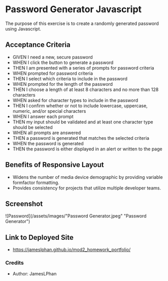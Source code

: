 # Password Generator Javascript

The purpose of this exercise is to create a randomly generated password using Javascript.

## Acceptance Criteria

* GIVEN I need a new, secure password
* WHEN I click the button to generate a password
* THEN I am presented with a series of prompts for password criteria
* WHEN prompted for password criteria
* THEN I select which criteria to include in the password
* WHEN prompted for the length of the password
* THEN I choose a length of at least 8 characters and no more than 128 characters
* WHEN asked for character types to include in the password
* THEN I confirm whether or not to include lowercase, uppercase, numeric, and/or special characters
* WHEN I answer each prompt
* THEN my input should be validated and at least one character type should be selected
* WHEN all prompts are answered
* THEN a password is generated that matches the selected criteria
* WHEN the password is generated
* THEN the password is either displayed in an alert or written to the page

## Benefits of Responsive Layout

* Widens the number of media device demographic by providing variable formfactor formatting.
* Provides consistency for projects that utilize multiple developer teams.

## Screenshot

![Password](/assets/images/"Password Generator.jpeg" "Password Generator")

## Link to Deployed Site

- https://jameslphan.github.io/mod2_homework_portfolio/

### Credits
- Author: JamesLPhan

